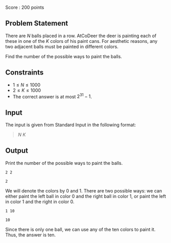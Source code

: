 Score : $200$ points

## Problem Statement

There are $N$ balls placed in a row.
AtCoDeer the deer is painting each of these in one of the $K$ colors of his paint cans.
For aesthetic reasons, any two adjacent balls must be painted in different colors.

Find the number of the possible ways to paint the balls.

## Constraints

- $1 \leq N \leq 1000$
- $2 \leq K \leq 1000$
- The correct answer is at most $2^{31}-1$.

## Input

The input is given from Standard Input in the following format:

> $N$ $K$

## Output

Print the number of the possible ways to paint the balls.

```input1
2 2
```

```output1
2
```

We will denote the colors by $0$ and $1$. There are two possible ways: we can either paint the left ball in color $0$ and the right ball in color $1$, or paint the left in color $1$ and the right in color $0$.

```input2
1 10
```

```output2
10
```

Since there is only one ball, we can use any of the ten colors to paint it. Thus, the answer is ten.